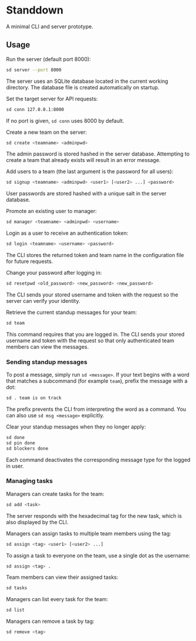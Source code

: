 # Standdown

A minimal CLI and server prototype.

## Usage

Run the server (default port 8000):

```bash
sd server --port 8000
```

The server uses an SQLite database located in the current working
directory. The database file is created automatically on startup.

Set the target server for API requests:

```bash
sd conn 127.0.0.1:8000
```

If no port is given, `sd conn` uses 8000 by default.

Create a new team on the server:

```bash
sd create <teamname> <adminpwd>
```

The admin password is stored hashed in the server database. Attempting
to create a team that already exists will result in an error message.

Add users to a team (the last argument is the password for all users):

```bash
sd signup <teamname> <adminpwd> <user1> [<user2> ...] <password>
```

User passwords are stored hashed with a unique salt in the server database.

Promote an existing user to manager:

```bash
sd manager <teamname> <adminpwd> <username>
```

Login as a user to receive an authentication token:

```bash
sd login <teamname> <username> <password>
```

The CLI stores the returned token and team name in the configuration file for
future requests.

Change your password after logging in:

```bash
sd resetpwd <old_password> <new_password> <new_password>
```

The CLI sends your stored username and token with the request so the server
can verify your identity.

Retrieve the current standup messages for your team:

```bash
sd team
```

This command requires that you are logged in. The CLI sends your stored
username and token with the request so that only authenticated team members can
view the messages.

### Sending standup messages

To post a message, simply run `sd <message>`. If your text begins with a word
that matches a subcommand (for example `team`), prefix the message with a dot:

```bash
sd . team is on track
```

The prefix prevents the CLI from interpreting the word as a command. You can
also use `sd msg <message>` explicitly.

Clear your standup messages when they no longer apply:

```bash
sd done
sd pin done
sd blockers done
```

Each command deactivates the corresponding message type for the logged in user.

### Managing tasks

Managers can create tasks for the team:

```bash
sd add <task>
```

The server responds with the hexadecimal tag for the new task, which is also displayed by the CLI.

Managers can assign tasks to multiple team members using the tag:

```bash
sd assign <tag> <user1> [<user2> ...]
```

To assign a task to everyone on the team, use a single dot as the username:

```bash
sd assign <tag> .
```

Team members can view their assigned tasks:

```bash
sd tasks
```

Managers can list every task for the team:

```bash
sd list
```

Managers can remove a task by tag:

```bash
sd remove <tag>
```
